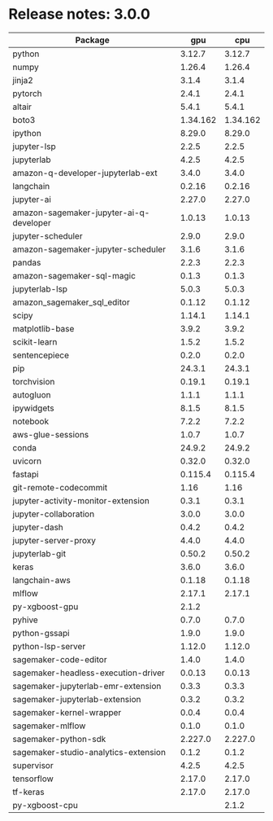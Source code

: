 # Release notes: 3.0.0

Package | gpu| cpu
---|---|---
python|3.12.7|3.12.7
numpy|1.26.4|1.26.4
jinja2|3.1.4|3.1.4
pytorch|2.4.1|2.4.1
altair|5.4.1|5.4.1
boto3|1.34.162|1.34.162
ipython|8.29.0|8.29.0
jupyter-lsp|2.2.5|2.2.5
jupyterlab|4.2.5|4.2.5
amazon-q-developer-jupyterlab-ext|3.4.0|3.4.0
langchain|0.2.16|0.2.16
jupyter-ai|2.27.0|2.27.0
amazon-sagemaker-jupyter-ai-q-developer|1.0.13|1.0.13
jupyter-scheduler|2.9.0|2.9.0
amazon-sagemaker-jupyter-scheduler|3.1.6|3.1.6
pandas|2.2.3|2.2.3
amazon-sagemaker-sql-magic|0.1.3|0.1.3
jupyterlab-lsp|5.0.3|5.0.3
amazon_sagemaker_sql_editor|0.1.12|0.1.12
scipy|1.14.1|1.14.1
matplotlib-base|3.9.2|3.9.2
scikit-learn|1.5.2|1.5.2
sentencepiece|0.2.0|0.2.0
pip|24.3.1|24.3.1
torchvision|0.19.1|0.19.1
autogluon|1.1.1|1.1.1
ipywidgets|8.1.5|8.1.5
notebook|7.2.2|7.2.2
aws-glue-sessions|1.0.7|1.0.7
conda|24.9.2|24.9.2
uvicorn|0.32.0|0.32.0
fastapi|0.115.4|0.115.4
git-remote-codecommit|1.16|1.16
jupyter-activity-monitor-extension|0.3.1|0.3.1
jupyter-collaboration|3.0.0|3.0.0
jupyter-dash|0.4.2|0.4.2
jupyter-server-proxy|4.4.0|4.4.0
jupyterlab-git|0.50.2|0.50.2
keras|3.6.0|3.6.0
langchain-aws|0.1.18|0.1.18
mlflow|2.17.1|2.17.1
py-xgboost-gpu|2.1.2| 
pyhive|0.7.0|0.7.0
python-gssapi|1.9.0|1.9.0
python-lsp-server|1.12.0|1.12.0
sagemaker-code-editor|1.4.0|1.4.0
sagemaker-headless-execution-driver|0.0.13|0.0.13
sagemaker-jupyterlab-emr-extension|0.3.3|0.3.3
sagemaker-jupyterlab-extension|0.3.2|0.3.2
sagemaker-kernel-wrapper|0.0.4|0.0.4
sagemaker-mlflow|0.1.0|0.1.0
sagemaker-python-sdk|2.227.0|2.227.0
sagemaker-studio-analytics-extension|0.1.2|0.1.2
supervisor|4.2.5|4.2.5
tensorflow|2.17.0|2.17.0
tf-keras|2.17.0|2.17.0
py-xgboost-cpu| |2.1.2
